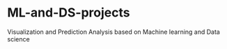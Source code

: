 # ML-and-DS-projects
Visualization and Prediction Analysis based on Machine learning and Data science
